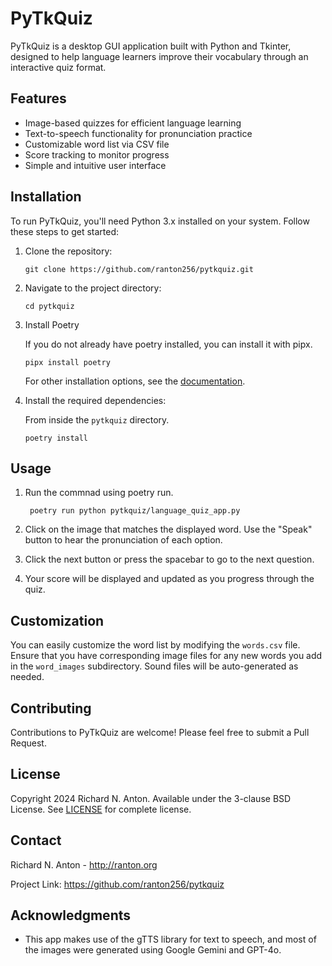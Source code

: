 # PyTkQuiz

PyTkQuiz is a desktop GUI application built with Python and Tkinter, designed to help language learners improve their vocabulary through an interactive quiz format.

## Features

- Image-based quizzes for efficient language learning
- Text-to-speech functionality for pronunciation practice
- Customizable word list via CSV file
- Score tracking to monitor progress
- Simple and intuitive user interface

## Installation

To run PyTkQuiz, you'll need Python 3.x installed on your system. Follow these steps to get started:

1. Clone the repository:
   ```
   git clone https://github.com/ranton256/pytkquiz.git
   ```

2. Navigate to the project directory:
   ```
   cd pytkquiz
   ```

3. Install Poetry

   If you do not already have poetry installed, you can install it with pipx.
   
   ```shell
   pipx install poetry
   ```

   For other installation options, see the [documentation](https://python-poetry.org/docs/).

4. Install the required dependencies:

   From inside the `pytkquiz` directory.
   ```
   poetry install
   ```

## Usage

1. Run the commnad using poetry run.

   ```shell
    poetry run python pytkquiz/language_quiz_app.py
   ```

2. Click on the image that matches the displayed word. Use the "Speak" button to hear the pronunciation of each option.

3. Click the next button or press the spacebar to go to the next question.

4. Your score will be displayed and updated as you progress through the quiz.

## Customization

You can easily customize the word list by modifying the `words.csv` file.
Ensure that you have corresponding image files for any new words you add in the `word_images` subdirectory.
Sound files will be auto-generated as needed.

## Contributing

Contributions to PyTkQuiz are welcome! Please feel free to submit a Pull Request.

## License

Copyright 2024 Richard N. Anton. Available under the 3-clause BSD License.
See [LICENSE](https://github.com/ranton256/pytkquiz/blob/main/LICENSE) for complete license.

## Contact

Richard N. Anton - http://ranton.org

Project Link: https://github.com/ranton256/pytkquiz

## Acknowledgments

- This app makes use of the gTTS library for text to speech, and most of the images were generated using Google Gemini and GPT-4o.
